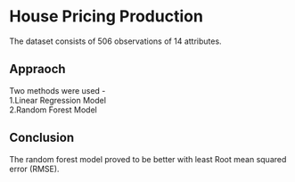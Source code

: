 # House Pricing Production

The dataset consists of 506 observations of 14 attributes.

## Appraoch

Two methods were used -  
1.Linear Regression Model  
2.Random Forest Model

## Conclusion

The random forest model proved to be better with least Root mean squared error (RMSE).
